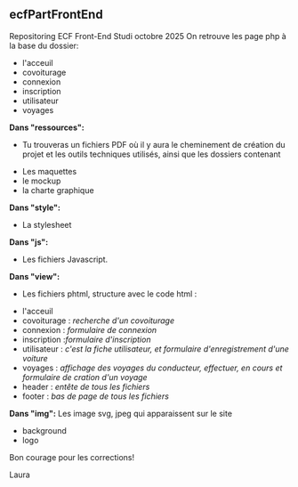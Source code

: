 ## ecfPartFrontEnd
Repositoring ECF Front-End Studi octobre 2025
On retrouve les page php à la base du dossier:
- l'acceuil
- covoiturage 
- connexion 
- inscription 
- utilisateur 
- voyages
  
**Dans "ressources":** 
 - Tu trouveras un fichiers PDF où il y aura le cheminement de création du projet et les outils techniques utilisés, ainsi que les dossiers contenant
  * Les maquettes
  * le mockup
  * la charte graphique
    
**Dans "style":**
  - La stylesheet
    
**Dans "js":**
  - Les fichiers Javascript.
    
**Dans "view":**
-  Les fichiers phtml, structure avec le code html :
* l'acceuil
* covoiturage : *recherche d'un covoiturage*
* connexion : *formulaire de connexion*
* inscription :*formulaire d'inscription*
* utilisateur : *c'est la fiche utilisateur, et formulaire d'enregistrement d'une voiture*
* voyages : *affichage des voyages du conducteur, effectuer, en cours et formulaire de cration d'un voyage*
* header : *entête de tous les fichiers*
* footer : *bas de page de tous les fichiers*
  
**Dans "img":**
  Les image svg, jpeg qui apparaissent sur le site
  - background
  - logo
    
Bon courage pour les corrections!

Laura 
